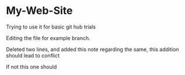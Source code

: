 # My-Web-Site

Trying to use it for basic git hub trials

Editing the file for example branch.

Deleted two lines, and added this note regarding the same, this addition should lead to conflict

If not this one should 
